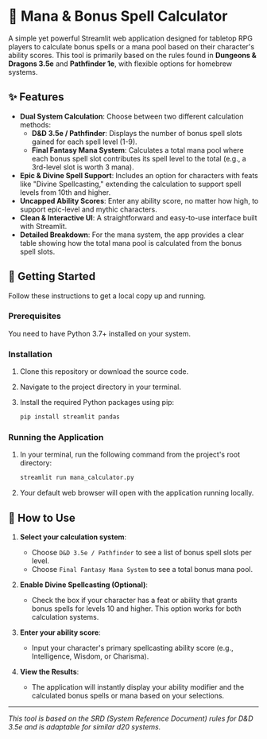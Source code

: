 # 🔮 Mana & Bonus Spell Calculator

A simple yet powerful Streamlit web application designed for tabletop RPG players to calculate bonus spells or a mana pool based on their character's ability scores. This tool is primarily based on the rules found in **Dungeons & Dragons 3.5e** and **Pathfinder 1e**, with flexible options for homebrew systems.

## ✨ Features

- **Dual System Calculation**: Choose between two different calculation methods:
  - **D&D 3.5e / Pathfinder**: Displays the number of bonus spell slots gained for each spell level (1-9).
  - **Final Fantasy Mana System**: Calculates a total mana pool where each bonus spell slot contributes its spell level to the total (e.g., a 3rd-level slot is worth 3 mana).
- **Epic & Divine Spell Support**: Includes an option for characters with feats like "Divine Spellcasting," extending the calculation to support spell levels from 10th and higher.
- **Uncapped Ability Scores**: Enter any ability score, no matter how high, to support epic-level and mythic characters.
- **Clean & Interactive UI**: A straightforward and easy-to-use interface built with Streamlit.
- **Detailed Breakdown**: For the mana system, the app provides a clear table showing how the total mana pool is calculated from the bonus spell slots.

## 🚀 Getting Started

Follow these instructions to get a local copy up and running.

### Prerequisites

You need to have Python 3.7+ installed on your system.

### Installation

1. Clone this repository or download the source code.

2. Navigate to the project directory in your terminal.

3. Install the required Python packages using pip:
   ```sh
   pip install streamlit pandas
   ```

### Running the Application

1. In your terminal, run the following command from the project's root directory:
   ```sh
   streamlit run mana_calculator.py
   ```

2. Your default web browser will open with the application running locally.

## 📖 How to Use

1.  **Select your calculation system**:
    - Choose `D&D 3.5e / Pathfinder` to see a list of bonus spell slots per level.
    - Choose `Final Fantasy Mana System` to see a total bonus mana pool.

2.  **Enable Divine Spellcasting (Optional)**:
    - Check the box if your character has a feat or ability that grants bonus spells for levels 10 and higher. This option works for both calculation systems.

3.  **Enter your ability score**:
    - Input your character's primary spellcasting ability score (e.g., Intelligence, Wisdom, or Charisma).

4.  **View the Results**:
    - The application will instantly display your ability modifier and the calculated bonus spells or mana based on your selections.

---

*This tool is based on the SRD (System Reference Document) rules for D&D 3.5e and is adaptable for similar d20 systems.*